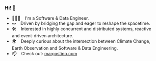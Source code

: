 ### Hi! 👋

- 🧑🏻‍💻 &ensp; I'm a Software & Data Engineer.
- ∞  &ensp; Driven by bridging the gap and eager to reshape the spacetime.
- 🛠 &ensp; Interested in highly concurrent and distributed systems, reactive and event-driven architecture.
- 🌍 &ensp; Deeply curious about the intersection between Climate Change, Earth Observation and Software & Data Engineering.
- 📫 &ensp; Check out: [margostino.com](https://margostino.com)
